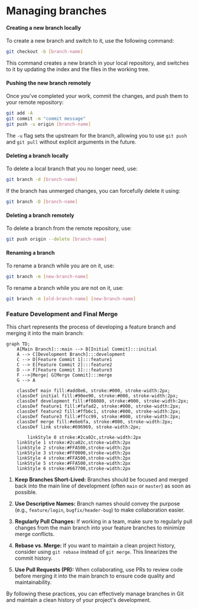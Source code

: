 # Managing branches

#### Creating a new branch locally

To create a new branch and switch to it, use the following command:

```bash
git checkout -b [branch-name]
```

This command creates a new branch in your local repository, and switches to it by updating the index and the files in the working tree.

#### Pushing the new branch remotely

Once you've completed your work, commit the changes, and push them to your remote repository:

```bash
git add -A
git commit -m "commit message"
git push -u origin [branch-name]
```

The `-u` flag sets the upstream for the branch, allowing you to use `git push` and `git pull` without explicit arguments in the future.

#### Deleting a branch locally

To delete a local branch that you no longer need, use:

```bash
git branch -d [branch-name]
```

If the branch has unmerged changes, you can forcefully delete it using:

```bash
git branch -D [branch-name]
```

#### Deleting a branch remotely

To delete a branch from the remote repository, use:

```bash
git push origin --delete [branch-name]
```

#### Renaming a branch

To rename a branch while you are on it, use:

```bash
git branch -m [new-branch-name]
```

To rename a branch while you are not on it, use:

```bash
git branch -m [old-branch-name] [new-branch-name]
```

### Feature Development and Final Merge

This chart represents the process of developing a feature branch and merging it into the main branch:

```mermaid
graph TD;
    A[Main Branch]:::main --> B[Initial Commit]:::initial
    A --> C[Development Branch]:::development
    C --> D[Feature Commit 1]:::feature1
    C --> E[Feature Commit 2]:::feature2
    D --> F[Feature Commit 3]:::feature3
    F -->|Merge| G[Merge Commit]:::merge
    G --> A

    classDef main fill:#add8e6, stroke:#000, stroke-width:2px;
    classDef initial fill:#90ee90, stroke:#000, stroke-width:2px;
    classDef development fill:#f08080, stroke:#000, stroke-width:2px;
    classDef feature1 fill:#fafad2, stroke:#000, stroke-width:2px;
    classDef feature2 fill:#ffb6c1, stroke:#000, stroke-width:2px;
    classDef feature3 fill:#ffcc99, stroke:#000, stroke-width:2px;
    classDef merge fill:#e6e6fa, stroke:#000, stroke-width:2px;
    classDef link stroke:#696969, stroke-width:2px;

        linkStyle 0 stroke:#2ca02c,stroke-width:2px
    linkStyle 1 stroke:#2ca02c,stroke-width:2px
    linkStyle 2 stroke:#FFA500,stroke-width:2px
    linkStyle 3 stroke:#FF0000,stroke-width:2px
    linkStyle 4 stroke:#FFA500,stroke-width:2px
    linkStyle 5 stroke:#FFA500,stroke-width:2px
    linkStyle 6 stroke:#667700,stroke-width:2px
```
1. **Keep Branches Short-Lived:** Branches should be focused and merged back into the main line of development (often `main` or `master`) as soon as possible.

2. **Use Descriptive Names:** Branch names should convey the purpose (e.g., `feature/login`, `bugfix/header-bug`) to make collaboration easier.

3. **Regularly Pull Changes:** If working in a team, make sure to regularly pull changes from the main branch into your feature branches to minimize merge conflicts.

4. **Rebase vs. Merge:** If you want to maintain a clean project history, consider using `git rebase` instead of `git merge`. This linearizes the commit history.

5. **Use Pull Requests (PR):** When collaborating, use PRs to review code before merging it into the main branch to ensure code quality and maintainability.

By following these practices, you can effectively manage branches in Git and maintain a clean history of your project's development.


